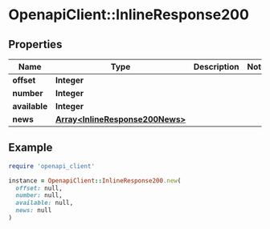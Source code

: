 # OpenapiClient::InlineResponse200

## Properties

| Name | Type | Description | Notes |
| ---- | ---- | ----------- | ----- |
| **offset** | **Integer** |  |  |
| **number** | **Integer** |  |  |
| **available** | **Integer** |  |  |
| **news** | [**Array&lt;InlineResponse200News&gt;**](InlineResponse200News.md) |  |  |

## Example

```ruby
require 'openapi_client'

instance = OpenapiClient::InlineResponse200.new(
  offset: null,
  number: null,
  available: null,
  news: null
)
```

